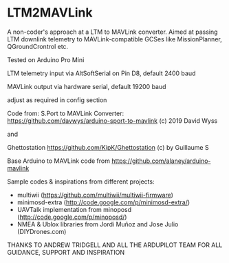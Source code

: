 # LTM2MAVLink

A non-coder's approach at a LTM to MAVLink converter. 
Aimed at passing LTM downlink telemetry to MAVLink-compatible GCSes like MissionPlanner, QGroundCrontrol etc.

Tested on Arduino Pro Mini

LTM telemetry input via AltSoftSerial on Pin D8, default 2400 baud

MAVLink output via hardware serial, default 19200 baud

adjust as required in config section

Code from:
S.Port to MAVLink Converter: https://github.com/davwys/arduino-sport-to-mavlink (c) 2019 David Wyss

and

Ghettostation https://github.com/KipK/Ghettostation (c) by Guillaume S

Base Arduino to MAVLink code from https://github.com/alaney/arduino-mavlink

Sample codes & inspirations from different projects:
- multiwii (https://github.com/multiwii/multiwii-firmware)
- minimosd-extra (http://code.google.com/p/minimosd-extra/)
- UAVTalk implementation from minoposd (http://code.google.com/p/minoposd/)
- NMEA & Ublox libraries from Jordi Muñoz and Jose Julio (DIYDrones.com)

THANKS TO ANDREW TRIDGELL AND ALL THE ARDUPILOT TEAM FOR ALL GUIDANCE, SUPPORT AND INSPIRATION
